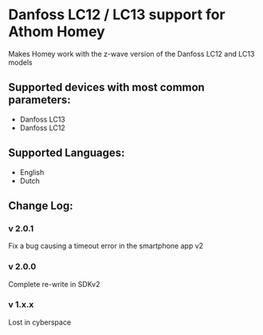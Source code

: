 # Danfoss LC12 / LC13 support for Athom Homey  
Makes Homey work with the z-wave version of the Danfoss LC12 and LC13 models  
   
## Supported devices with most common parameters:
* Danfoss LC13
* Danfoss LC12
   
## Supported Languages:
* English
* Dutch
   
## Change Log:

### v 2.0.1
Fix a bug causing a timeout error in the smartphone app v2   
    
### v 2.0.0  
Complete re-write in SDKv2  
     
### v 1.x.x    
Lost in cyberspace    
